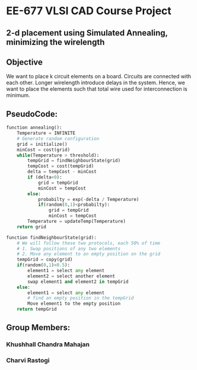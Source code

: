 # EE-677 VLSI CAD Course Project
## 2-d placement using Simulated Annealing,  minimizing the wirelength
## Objective
We want to place k circuit elements on a board. Circuits are connected with each
other. Longer wirelength introduce delays in the system. Hence, we want to place
the elements such that total wire used for interconnection is minimum.
## PseudoCode:
```python
function annealing():
    Temperature = INFINITE
    # Generate random configuration
	grid = initialize()
	minCost = cost(grid)
	while(Temperature > threshold):
    	tempGrid = findNeighbourState(grid)
        tempCost = cost(tempGrid)
		delta = tempCost - minCost
		if (delta<0):
			grid = tempGrid
			minCost = tempCost
		else:
			probabilty = exp(-delta / Temperature)
			if(random(0,1)<probabilty):
			    grid = tempGrid
				minCost = tempCost
		Temperature = updateTemp(Temperature)
	return grid
```	

```python
function findNeighbourState(grid):
	# We will follow these two protocols, each 50% of time
	# 1. Swap positions of any two elements
	# 2. Move any element to an empty position on the grid
	tempGrid = copy(grid)
	if(random(0,1)<0.5):
		element1 = select any element
		element2 = select another element
        swap element1 and element2 in tempGrid
	else:
		element1 = select any element
		# find an empty position in the tempGrid
		Move element1 to the empty position	
	return tempGrid
```	

## Group Members:
### Khushhall Chandra Mahajan
### Charvi Rastogi
